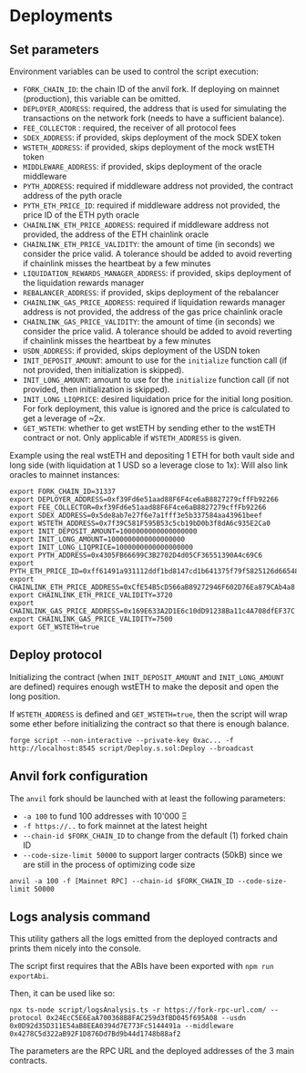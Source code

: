# Deployments

## Set parameters

Environment variables can be used to control the script execution:

- `FORK_CHAIN_ID`: the chain ID of the anvil fork. If deploying on mainnet (production), this variable can be omitted.
- `DEPLOYER_ADDRESS`: required, the address that is used for simulating the transactions on the network fork (needs to have a sufficient balance).
- `FEE_COLLECTOR` : required, the receiver of all protocol fees
- `SDEX_ADDRESS`: if provided, skips deployment of the mock SDEX token
- `WSTETH_ADDRESS`: if provided, skips deployment of the mock wstETH token
- `MIDDLEWARE_ADDRESS`: if provided, skips deployment of the oracle middleware
- `PYTH_ADDRESS`: required if middleware address not provided, the contract address of the pyth oracle
- `PYTH_ETH_PRICE_ID`: required if middleware address not provided, the price ID of the ETH pyth oracle
- `CHAINLINK_ETH_PRICE_ADDRESS`: required if middleware address not provided, the address of the ETH chainlink oracle
- `CHAINLINK_ETH_PRICE_VALIDITY`: the amount of time (in seconds) we consider the price valid. A tolerance should be added to avoid reverting if chainlink misses the heartbeat by a few minutes
- `LIQUIDATION_REWARDS_MANAGER_ADDRESS`: if provided, skips deployment of the liquidation rewards manager
- `REBALANCER_ADDRESS`: if provided, skips deployment of the rebalancer
- `CHAINLINK_GAS_PRICE_ADDRESS`: required if liquidation rewards manager address is not provided, the address of the gas price chainlink oracle
- `CHAINLINK_GAS_PRICE_VALIDITY`: the amount of time (in seconds) we consider the price valid. A tolerance should be added to avoid reverting if chainlink misses the heartbeat by a few minutes
- `USDN_ADDRESS`: if provided, skips deployment of the USDN token
- `INIT_DEPOSIT_AMOUNT`: amount to use for the `initialize` function call (if not provided, then initialization is skipped).
- `INIT_LONG_AMOUNT`: amount to use for the `initialize` function call (if not provided, then initialization is skipped).
- `INIT_LONG_LIQPRICE`: desired liquidation price for the initial long position. For fork deployment, this value is
  ignored and the price is calculated to get a leverage of ~2x.
- `GET_WSTETH`: whether to get wstETH by sending ether to the wstETH contract or not. Only applicable if `WSTETH_ADDRESS` is given.

Example using the real wstETH and depositing 1 ETH for both vault side and long side (with liquidation
at 1 USD so a leverage close to 1x):
Will also link oracles to mainnet instances:

```
export FORK_CHAIN_ID=31337
export DEPLOYER_ADDRESS=0xf39Fd6e51aad88F6F4ce6aB8827279cffFb92266
export FEE_COLLECTOR=0xf39Fd6e51aad88F6F4ce6aB8827279cffFb92266
export SDEX_ADDRESS=0x5de8ab7e27f6e7a1fff3e5b337584aa43961beef
export WSTETH_ADDRESS=0x7f39C581F595B53c5cb19bD0b3f8dA6c935E2Ca0
export INIT_DEPOSIT_AMOUNT=1000000000000000000
export INIT_LONG_AMOUNT=1000000000000000000
export INIT_LONG_LIQPRICE=1000000000000000000
export PYTH_ADDRESS=0x4305FB66699C3B2702D4d05CF36551390A4c69C6
export PYTH_ETH_PRICE_ID=0xff61491a931112ddf1bd8147cd1b641375f79f5825126d665480874634fd0ace
export CHAINLINK_ETH_PRICE_ADDRESS=0xCfE54B5cD566aB89272946F602D76Ea879CAb4a8
export CHAINLINK_ETH_PRICE_VALIDITY=3720
export CHAINLINK_GAS_PRICE_ADDRESS=0x169E633A2D1E6c10dD91238Ba11c4A708dfEF37C
export CHAINLINK_GAS_PRICE_VALIDITY=7500
export GET_WSTETH=true
```

## Deploy protocol

Initializing the contract (when `INIT_DEPOSIT_AMOUNT` and `INIT_LONG_AMOUNT` are defined) requires enough wstETH to make
the deposit and open the long position.

If `WSTETH_ADDRESS` is defined and `GET_WSTETH=true`, then the script will wrap some ether before initializing the
contract so that there is enough balance.

```
forge script --non-interactive --private-key 0xac... -f http://localhost:8545 script/Deploy.s.sol:Deploy --broadcast
```

## Anvil fork configuration

The `anvil` fork should be launched with at least the following parameters:

- `-a 100` to fund 100 addresses with 10'000 Ξ
- `-f https://..` to fork mainnet at the latest height
- `--chain-id $FORK_CHAIN_ID` to change from the default (1) forked chain ID
- `--code-size-limit 50000` to support larger contracts (50kB) since we are still in the process of optimizing code size

```
anvil -a 100 -f [Mainnet RPC] --chain-id $FORK_CHAIN_ID --code-size-limit 50000
```

## Logs analysis command

This utility gathers all the logs emitted from the deployed contracts and prints them nicely into the console.

The script first requires that the ABIs have been exported with `npm run exportAbi`.

Then, it can be used like so:

```
npx ts-node script/logsAnalysis.ts -r https://fork-rpc-url.com/ --protocol 0x24EcC5E6EaA700368B8FAC259d3fBD045f695A08 --usdn 0x0D92d35D311E54aB8EEA0394d7E773Fc5144491a --middleware 0x4278C5d322aB92F1D876Dd7Bd9b44d1748b88af2
```

The parameters are the RPC URL and the deployed addresses of the 3 main contracts.
